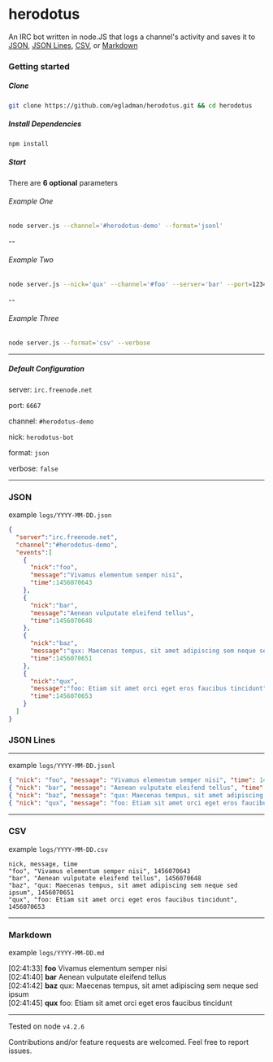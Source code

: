 # herodotus
An IRC bot written in node.JS that logs a channel's activity and saves it to [JSON](http://json.org/), [JSON Lines](http://jsonlines.org/), [CSV](https://en.wikipedia.org/wiki/Comma-separated_values), or [Markdown](https://daringfireball.net/projects/markdown/)

### Getting started

##### Clone
```bash
git clone https://github.com/egladman/herodotus.git && cd herodotus
```
##### Install Dependencies
```bash
npm install
```



##### Start

There are **6 optional** parameters

###### Example One

```bash
node server.js --channel='#herodotus-demo' --format='jsonl'
```

--

###### Example Two

```bash
node server.js --nick='qux' --channel='#foo' --server='bar' --port=1234 --format='md'
```

--

###### Example Three

```bash
node server.js --format='csv' --verbose
```

---

##### Default Configuration

server: `irc.freenode.net`

port: `6667`

channel: `#herodotus-demo`

nick: `herodotus-bot`

format: `json`

verbose: `false`


---

### JSON

example `logs/YYYY-MM-DD.json`

```json
{  
  "server":"irc.freenode.net",
  "channel":"#herodotus-demo",
  "events":[  
    {  
      "nick":"foo",
      "message":"Vivamus elementum semper nisi",
      "time":1456070643
    },
    {  
      "nick":"bar",
      "message":"Aenean vulputate eleifend tellus",
      "time":1456070648
    },
    {  
      "nick":"baz",
      "message":"qux: Maecenas tempus, sit amet adipiscing sem neque sed ipsum",
      "time":1456070651
    },
    {  
      "nick":"qux",
      "message":"foo: Etiam sit amet orci eget eros faucibus tincidunt",
      "time":1456070653
    }
  ]
}
```

### JSON Lines

---


example `logs/YYYY-MM-DD.jsonl`

```json
{ "nick": "foo", "message": "Vivamus elementum semper nisi", "time": 1456070643 }
{ "nick": "bar", "message": "Aenean vulputate eleifend tellus", "time": 1456070648 }
{ "nick": "baz", "message": "qux: Maecenas tempus, sit amet adipiscing sem neque sed ipsum", "time": 1456070651 }
{ "nick": "qux", "message": "foo: Etiam sit amet orci eget eros faucibus tincidunt", "time": 1456070653 }
```

---

### CSV

example `logs/YYYY-MM-DD.csv`

```csv
nick, message, time
"foo", "Vivamus elementum semper nisi", 1456070643
"bar", "Aenean vulputate eleifend tellus", 1456070648
"baz", "qux: Maecenas tempus, sit amet adipiscing sem neque sed ipsum", 1456070651
"qux", "foo: Etiam sit amet orci eget eros faucibus tincidunt", 1456070653

```


---

### Markdown

example `logs/YYYY-MM-DD.md`

[02:41:33]  **foo** Vivamus elementum semper nisi<br />
[02:41:40]  **bar** Aenean vulputate eleifend tellus<br />
[02:41:42]  **baz** qux: Maecenas tempus, sit amet adipiscing sem neque sed ipsum<br />
[02:41:45]  **qux** foo: Etiam sit amet orci eget eros faucibus tincidunt<br />


---
Tested on node `v4.2.6`

Contributions and/or feature requests are welcomed. Feel free to report issues.

